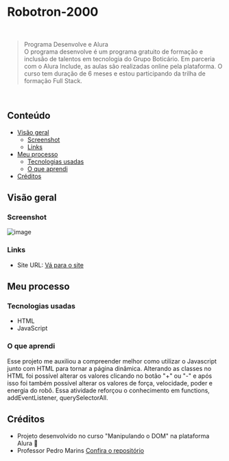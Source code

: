 # Robotron-2000

<br>

> Programa Desenvolve e Alura <br>
O programa desenvolve é um programa gratuito de formação e inclusão de talentos em tecnologia do Grupo Boticário. Em parceria com o Alura Include, as aulas são realizadas online pela plataforma. O curso tem duração de 6 meses e estou participando da trilha de formação Full Stack.

<br>

## Conteúdo

- [Visão geral](#visão-geral)
  - [Screenshot](#screenshot)
  - [Links](#links)
- [Meu processo](#meu-processo)
  - [Tecnologias usadas](#tecnologias-usadas)
  - [O que aprendi](#o-que-aprendi)
- [Créditos](#créditos)

## Visão geral

### Screenshot
![image](https://user-images.githubusercontent.com/111258557/233738297-e726f5a6-bbbb-4161-9324-ae36f5cdba02.png)

### Links
- Site URL: [Vá para o site](https://santosfer.github.io/robotron2000/)

## Meu processo
### Tecnologias usadas
- HTML
- JavaScript

### O que aprendi
Esse projeto me auxiliou a compreender melhor como utilizar o Javascript junto com HTML para tornar a página dinâmica. Alterando as classes no HTML foi possível alterar os valores clicando no botão "+" ou "-" e após isso foi também possível alterar os valores de força, velocidade, poder e energia do robô. Essa atividade reforçou o conhecimento em functions, addEventListener, querySelectorAll.

## Créditos
- Projeto desenvolvido no curso "Manipulando o DOM" na plataforma Alura 💙
- Professor Pedro Marins [Confira o repositório](https://github.com/alura-cursos/-robotron-2000/tree/aula_4)
